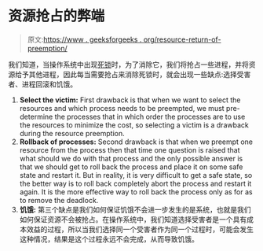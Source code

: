 # 资源抢占的弊端

> 原文:[https://www . geeksforgeeks . org/resource-return-of-preemption/](https://www.geeksforgeeks.org/drawback-of-resource-preemption/)

我们知道，当操作系统中出现[死锁](https://www.geeksforgeeks.org/operating-system-process-management-deadlock-introduction/)时，为了消除它，我们将抢占一些进程，并将资源给予其他进程，因此每当需要抢占来消除死锁时，就会出现一些缺点:选择受害者、进程回滚和饥饿。

1.  **Select the victim:**
    First drawback is that when we want to select the resources and which process needs to be preempted, we must pre-determine the processes that in which order the processes are to use the resources to minimize the cost, so selecting a victim is a drawback during the resource preemption.
2.  **Rollback of processes:**
    Second drawback is that when we preempt one resource from the process then that time one question is raised that what should we do with that process and the only possible answer is that we should get to roll back the process and place it on some safe state and restart it. But in reality, it is very difficult to get a safe state, so the better way is to roll back completely abort the process and restart it again. It is the more effective way to roll back the process only as for as to remove the deadlock.
3.  **饥饿:**
    第三个缺点是我们如何保证饥饿不会进一步发生的是系统，也就是我们如何保证资源不会被抢占。在操作系统中，我们知道选择受害者是一个具有成本效益的过程，所以当我们选择同一个受害者作为同一个过程时，可能会发生这种情况，结果是这个过程永远不会完成，从而导致饥饿。